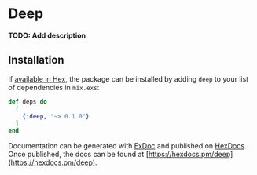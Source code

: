 # Deep

**TODO: Add description**

## Installation

If [available in Hex](https://hex.pm/docs/publish), the package can be installed
by adding `deep` to your list of dependencies in `mix.exs`:

```elixir
def deps do
  [
    {:deep, "~> 0.1.0"}
  ]
end
```

Documentation can be generated with [ExDoc](https://github.com/elixir-lang/ex_doc)
and published on [HexDocs](https://hexdocs.pm). Once published, the docs can
be found at [https://hexdocs.pm/deep](https://hexdocs.pm/deep).

